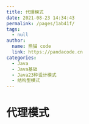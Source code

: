 ```yaml
---
title: 代理模式
date: 2021-08-23 14:34:43
permalink: /pages/1ab41f/
tags: 
  - null
author: 
  name: 熊猫 code
  link: https://pandacode.cn
categories: 
  - Java
  - Java基础
  - Java23种设计模式
  - 结构型模式
---
```


# 代理模式